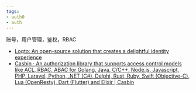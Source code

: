 ```yaml
---
tags: 
- auth0
- auth
---
```


账号，用户管理，鉴权，RBAC

- [Logto: An open-source solution that creates a delightful identity experience](https://logto.io/)
- [Casbin · An authorization library that supports access control models like ACL, RBAC, ABAC for Golang, Java, C/C++, Node.js, Javascript, PHP, Laravel, Python, .NET (C#), Delphi, Rust, Ruby, Swift (Objective-C), Lua (OpenResty), Dart (Flutter) and Elixir | Casbin](https://casbin.org/)
